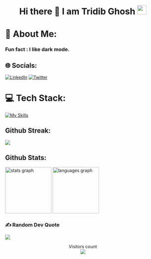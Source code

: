 <h1 align="center">Hi there 👋 I am  Tridib Ghosh  <img src="https://emoji.slack-edge.com/T0172CCPGUW/party-blob/d7253707fa13e9ee.gif" width="30"/></h1>

# 💫 About Me:
<h3>Fun fact : I like dark mode.</h3>


## 🌐 Socials:
[![LinkedIn](https://img.shields.io/badge/LinkedIn-%230077B5.svg?logo=linkedin&logoColor=white)](https://www.linkedin.com/in/tridib-ghosh-5771b3211/) [![Twitter](https://img.shields.io/badge/Twitter-%231DA1F2.svg?logo=Twitter&logoColor=white)](https://twitter.com/TridibGhosh_) 

# 💻 Tech Stack:
[![My Skills](https://skillicons.dev/icons?i=aws,gcp,azure,react,bash,java,c,cpp,html,css,docker,python,javascript,express,kotlin,linux,mysql,nodejs,mongodb&perline=15)](https://skillicons.dev)

## **Github Streak:**
<p >
  <img src = "https://github-readme-streak-stats.herokuapp.com/?user=Tridib11&line_height=40&theme=dark">
</p>

## **Github Stats:**

  <div>
  <img src="https://github-readme-stats.vercel.app/api?username=Tridib11&hide_title=false&hide_rank=false&show_icons=true&include_all_commits=true&count_private=true&disable_animations=false&theme=dracula&locale=en&hide_border=false&order=1" height="150" alt="stats graph"  />
  <img src="https://github-readme-stats.vercel.app/api/top-langs?username=Tridib11&locale=en&hide_title=false&layout=compact&card_width=320&langs_count=5&theme=dracula&hide_border=false&order=2" height="150" alt="languages graph"  />
</div>

###


### ✍️ Random Dev Quote
![](https://quotes-github-readme.vercel.app/api?type=horizontal&theme=radical)



<p align="center"> 
  Visitors count<br>
  <img src="https://profile-counter.glitch.me/Tridib11/count.svg" />
</p>
